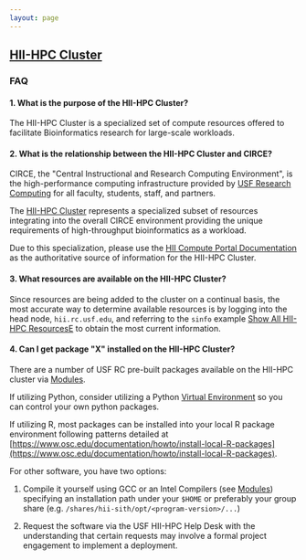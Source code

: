 ```yaml
---
layout: page
---
```


## [HII-HPC Cluster](../hii-hpc.html)

### FAQ

#### 1. What is the purpose of the HII-HPC Cluster?

The HII-HPC Cluster is a specialized set of compute resources offered
to facilitate Bioinformatics research for large-scale workloads.

#### 2. What is the relationship between the HII-HPC Cluster and CIRCE?

CIRCE, the "Central Instructional and Research Computing Environment",
is the high-performance computing infrastructure provided by
[USF Research Computing](http://www.usf.edu/it/research-computing/)
for all faculty, students, staff, and partners.

The [HII-HPC Cluster](../hii-hpc.html) represents a specialized subset of resources
integrating into the overall CIRCE environment providing the unique requirements of
high-throughput bioinformatics as a workload.

Due to this specialization, please use the [HII Compute Portal Documentation](https://usf-hii.github.io/)
as the authoritative source of information for the HII-HPC Cluster.

#### 3. What resources are available on the HII-HPC Cluster?

Since resources are being added to the cluster on a continual basis, the most accurate way to determine
available resources is by logging into the head node, `hii.rc.usf.edu`, and referring to
the `sinfo` example [Show All HII-HPC ResourcesE](sinfo.html#show-all-hii-hpc-resources) to obtain the most current information.

#### 4. Can I get package "X" installed on the HII-HPC Cluster?

There are a number of USF RC pre-built packages available on the HII-HPC cluster via [Modules](modules.html).

If utilizing Python, consider utilizing a Python [Virtual Environment](python-virtualenv.html) so you can
control your own python packages.

If utilizing R, most packages can be installed into your local R package environment
following patterns detailed at [https://www.osc.edu/documentation/howto/install-local-R-packages](https://www.osc.edu/documentation/howto/install-local-R-packages).

For other software, you have two options:

1. Compile it yourself using GCC or an Intel Compilers (see [Modules](modules.html)) specifying an installation
   path under your `$HOME` or preferably your group share (e.g. `/shares/hii-sith/opt/<program-version>/...`)

2. Request the software via the USF HII-HPC Help Desk with the understanding that certain requests
   may involve a formal project engagement to implement a deployment.


